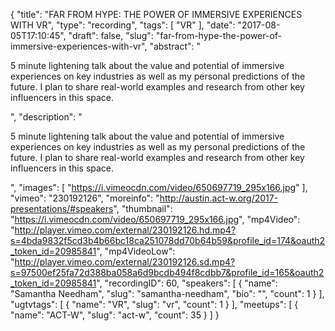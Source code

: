 {
  "title": "FAR FROM HYPE: THE POWER OF IMMERSIVE EXPERIENCES WITH VR",
  "type": "recording",
  "tags": [
    "VR"
  ],
  "date": "2017-08-05T17:10:45",
  "draft": false,
  "slug": "far-from-hype-the-power-of-immersive-experiences-with-vr",
  "abstract": "<p>5 minute lightening talk about the value and potential of immersive experiences on key industries as well as my personal predictions of the future. I plan to share real-world examples and research from other key influencers in this space.</p>",
  "description": "<p>5 minute lightening talk about the value and potential of immersive experiences on key industries as well as my personal predictions of the future. I plan to share real-world examples and research from other key influencers in this space.</p>",
  "images": [
    "https://i.vimeocdn.com/video/650697719_295x166.jpg"
  ],
  "vimeo": "230192126",
  "moreinfo": "http://austin.act-w.org/2017-presentations/#speakers",
  "thumbnail": "https://i.vimeocdn.com/video/650697719_295x166.jpg",
  "mp4Video": "http://player.vimeo.com/external/230192126.hd.mp4?s=4bda9832f5cd3b4b66bc18ca251078dd70b64b59&profile_id=174&oauth2_token_id=20985841",
  "mp4VideoLow": "http://player.vimeo.com/external/230192126.sd.mp4?s=97500ef25fa72d388ba058a6d9bcdb494f8cdbb7&profile_id=165&oauth2_token_id=20985841",
  "recordingID": 60,
  "speakers": [
    {
      "name": "Samantha Needham",
      "slug": "samantha-needham",
      "bio": "",
      "count": 1
    }
  ],
  "ugtvtags": [
    {
      "name": "VR",
      "slug": "vr",
      "count": 1
    }
  ],
  "meetups": [
    {
      "name": "ACT-W",
      "slug": "act-w",
      "count": 35
    }
  ]
}